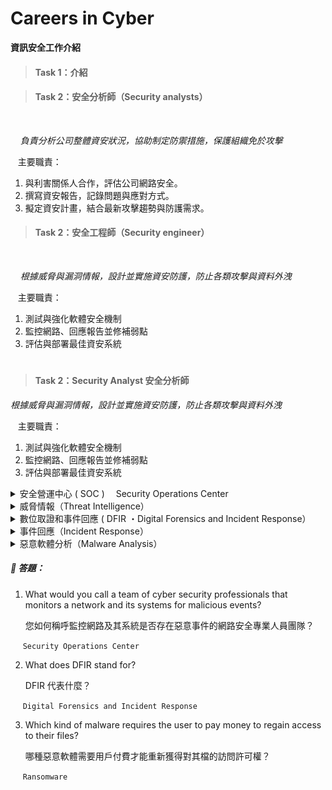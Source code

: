 # Careers in Cyber
**資訊安全工作介紹**

> #### Task 1：介紹

> #### Task 2：安全分析師（Security analysts）
&nbsp;

&nbsp;&nbsp;&nbsp;&nbsp;_負責分析公司整體資安狀況，協助制定防禦措施，保護組織免於攻擊_ <br>

&nbsp;&nbsp;&nbsp;主要職責：
1. 與利害關係人合作，評估公司網路安全。
2. 撰寫資安報告，記錄問題與應對方式。
3. 擬定資安計畫，結合最新攻擊趨勢與防護需求。

> #### Task 2：安全工程師（Security engineer）
&nbsp;

&nbsp;&nbsp;&nbsp;&nbsp;_根據威脅與漏洞情報，設計並實施資安防護，防止各類攻擊與資料外洩_ <br>

&nbsp;&nbsp;&nbsp;主要職責：
1. 測試與強化軟體安全機制
2. 監控網路、回應報告並修補弱點
3. 評估與部署最佳資安系統

#

> #### Task 2：Security Analyst  安全分析師
_根據威脅與漏洞情報，設計並實施資安防護，防止各類攻擊與資料外洩_ <br>

&nbsp;&nbsp;&nbsp;主要職責：
1. 測試與強化軟體安全機制
2. 監控網路、回應報告並修補弱點
3. 評估與部署最佳資安系統






<details>
<summary> 安全營運中心 ( SOC )　 Security Operations Center</summary>  
&nbsp;&nbsp;&nbsp;&nbsp;────────────<br>


  
 &nbsp;&nbsp;&nbsp;&nbsp;漏洞（Vulnerabilities）：</b> <br>
 &nbsp;&nbsp;&nbsp;&nbsp;發現漏洞應儘速修補，無法修補時採其他防護措施。修補不一定由 SOC 執行。

 &nbsp;&nbsp;&nbsp;&nbsp;違反政策（Policy violations）：<br>
 &nbsp;&nbsp;&nbsp;&nbsp;使用者若違反公司安全規範（如上傳機密資料），即屬違規行為。

 &nbsp;&nbsp;&nbsp;&nbsp;未授權活動（Unauthorized activity）：<br>
 &nbsp;&nbsp;&nbsp;&nbsp;帳號遭盜用登入，SOC 需即時偵測與阻擋，避免損害擴大。

 &nbsp;&nbsp;&nbsp;&nbsp;網路入侵（Network intrusions）：<br>
&nbsp;&nbsp;&nbsp;&nbsp;入侵風險無法完全避免，需快速偵測阻止後續攻擊。

</details>

<details>
<summary> 威脅情報（Threat Intelligence）</summary>

&nbsp;&nbsp;&nbsp;&nbsp;_蒐集與潛在敵人相關資訊，目的是預測攻擊、提前防禦。_

&nbsp;&nbsp;&nbsp;&nbsp;────────────<br> 
&nbsp;&nbsp;&nbsp;&nbsp;識別威脅行為者<br>
&nbsp;&nbsp;&nbsp;&nbsp;預測攻擊模式<br>
&nbsp;&nbsp;&nbsp;&nbsp;擬定應對策略，降低風險

</details>

<details>
<summary> 數位取證和事件回應 ( DFIR ・Digital Forensics and Incident Response）</summary>

&nbsp;&nbsp;&nbsp;&nbsp;_用科學方法調查攻擊，分析證據。_

&nbsp;&nbsp;&nbsp;&nbsp;────────────<br>

1. 檔案系統（File System）<br>
   分析硬碟影像，可看出程式安裝、檔案建立與刪除痕跡。
2. 系統記憶體（System memory）<br>
   記憶體取證可發現未寫入磁碟的惡意程式。
3. 系統日誌（System logs）<br>
   記錄系統活動，即使攻擊者刪除痕跡，可能留線索
4. 網路日誌（Network logs）<br>
   分析封包記錄，判斷是否遭攻擊及其影響。
</details>

<details>
<summary> 事件回應（Incident Response）</summary>

&nbsp;&nbsp;&nbsp;&nbsp;_面對資料外洩或網路攻擊，事件回應能減少損害、加速恢復。應事先制定計畫。_

&nbsp;&nbsp;&nbsp;&nbsp;────────────<br>
&nbsp;&nbsp;&nbsp;&nbsp;&nbsp;&nbsp;&nbsp;**四大階段：**

1. 準備（Preparation）：<br>
   建立訓練有素的應變團隊，預防事件發生
2. 偵測與分析（Detection and Analysis）:<br>
   偵測異常並分析事件嚴重程度
3. 遏制、根除、復原（Containment, Eradication, and Recovery）：<br>
   控制事件影響、清除威脅並恢復系統
4. 事件後活動（Post-Incident Activity）：<br>
  記錄報告與經驗教訓，強化未來防禦


<p align="center">
  <img src="/rooms/images/02_01.png" width="600">
</p>

</details>

<details>
<summary> 惡意軟體分析（Malware Analysis）</summary>

&nbsp;&nbsp;&nbsp;&nbsp;_惡意軟體是用來破壞或操控系統的程式、文件或檔案。_

&nbsp;&nbsp;&nbsp;&nbsp;────────────<br>
&nbsp;&nbsp;&nbsp;&nbsp;&nbsp;&nbsp;&nbsp;**常見類型：**<br> 

- 病毒（Virus）：
附著程式、傳播感染，破壞或刪除檔案
- 特洛伊木馬（Trojan Horse）：
假裝正常程式，實暗藏惡意控制功能
- 勒索軟體（Ransomware）：
加密檔案、勒索贖金換解密金鑰

&nbsp;&nbsp;&nbsp;&nbsp;────────────<br>
&nbsp;&nbsp;&nbsp;&nbsp;&nbsp;&nbsp;&nbsp;**惡意軟體分析目標：**<br> 

- 靜態分析（Static analysis）：

  不執行程式，透過程式碼檢查惡意行為，需懂組合語言。

- 動態分析（Dynamic analysis）：

   在安全環境中執行程式，觀察其實際行為與影響。

</details>


##### 🔐 答題：
1. What would you call a team of cyber security professionals that monitors a network and its systems for malicious events?
   
    您如何稱呼監控網路及其系統是否存在惡意事件的網路安全專業人員團隊？

&nbsp;&nbsp;&nbsp;&nbsp; `Security Operations Center`

2. What does DFIR stand for?
   
   DFIR 代表什麼？

&nbsp;&nbsp;&nbsp;&nbsp; `Digital Forensics and Incident Response`

3. Which kind of malware requires the user to pay money to regain access to their files?

   哪種惡意軟體需要用戶付費才能重新獲得對其檔的訪問許可權？

&nbsp;&nbsp;&nbsp;&nbsp; `Ransomware `
